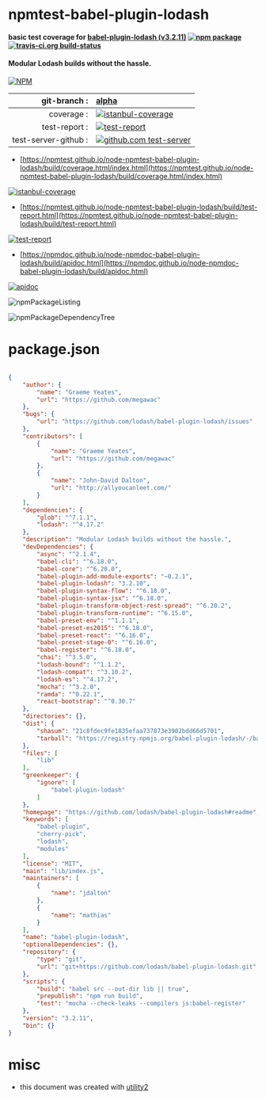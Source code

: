 # npmtest-babel-plugin-lodash

#### basic test coverage for  [babel-plugin-lodash (v3.2.11)](https://github.com/lodash/babel-plugin-lodash#readme)  [![npm package](https://img.shields.io/npm/v/npmtest-babel-plugin-lodash.svg?style=flat-square)](https://www.npmjs.org/package/npmtest-babel-plugin-lodash) [![travis-ci.org build-status](https://api.travis-ci.org/npmtest/node-npmtest-babel-plugin-lodash.svg)](https://travis-ci.org/npmtest/node-npmtest-babel-plugin-lodash)

#### Modular Lodash builds without the hassle.

[![NPM](https://nodei.co/npm/babel-plugin-lodash.png?downloads=true&downloadRank=true&stars=true)](https://www.npmjs.com/package/babel-plugin-lodash)

| git-branch : | [alpha](https://github.com/npmtest/node-npmtest-babel-plugin-lodash/tree/alpha)|
|--:|:--|
| coverage : | [![istanbul-coverage](https://npmtest.github.io/node-npmtest-babel-plugin-lodash/build/coverage.badge.svg)](https://npmtest.github.io/node-npmtest-babel-plugin-lodash/build/coverage.html/index.html)|
| test-report : | [![test-report](https://npmtest.github.io/node-npmtest-babel-plugin-lodash/build/test-report.badge.svg)](https://npmtest.github.io/node-npmtest-babel-plugin-lodash/build/test-report.html)|
| test-server-github : | [![github.com test-server](https://npmtest.github.io/node-npmtest-babel-plugin-lodash/GitHub-Mark-32px.png)](https://npmtest.github.io/node-npmtest-babel-plugin-lodash/build/app/index.html) | | build-artifacts : | [![build-artifacts](https://npmtest.github.io/node-npmtest-babel-plugin-lodash/glyphicons_144_folder_open.png)](https://github.com/npmtest/node-npmtest-babel-plugin-lodash/tree/gh-pages/build)|

- [https://npmtest.github.io/node-npmtest-babel-plugin-lodash/build/coverage.html/index.html](https://npmtest.github.io/node-npmtest-babel-plugin-lodash/build/coverage.html/index.html)

[![istanbul-coverage](https://npmtest.github.io/node-npmtest-babel-plugin-lodash/build/screenCapture.buildCi.browser.%252Ftmp%252Fbuild%252Fcoverage.lib.html.png)](https://npmtest.github.io/node-npmtest-babel-plugin-lodash/build/coverage.html/index.html)

- [https://npmtest.github.io/node-npmtest-babel-plugin-lodash/build/test-report.html](https://npmtest.github.io/node-npmtest-babel-plugin-lodash/build/test-report.html)

[![test-report](https://npmtest.github.io/node-npmtest-babel-plugin-lodash/build/screenCapture.buildCi.browser.%252Ftmp%252Fbuild%252Ftest-report.html.png)](https://npmtest.github.io/node-npmtest-babel-plugin-lodash/build/test-report.html)

- [https://npmdoc.github.io/node-npmdoc-babel-plugin-lodash/build/apidoc.html](https://npmdoc.github.io/node-npmdoc-babel-plugin-lodash/build/apidoc.html)

[![apidoc](https://npmdoc.github.io/node-npmdoc-babel-plugin-lodash/build/screenCapture.buildCi.browser.%252Ftmp%252Fbuild%252Fapidoc.html.png)](https://npmdoc.github.io/node-npmdoc-babel-plugin-lodash/build/apidoc.html)

![npmPackageListing](https://npmtest.github.io/node-npmtest-babel-plugin-lodash/build/screenCapture.npmPackageListing.svg)

![npmPackageDependencyTree](https://npmtest.github.io/node-npmtest-babel-plugin-lodash/build/screenCapture.npmPackageDependencyTree.svg)



# package.json

```json

{
    "author": {
        "name": "Graeme Yeates",
        "url": "https://github.com/megawac"
    },
    "bugs": {
        "url": "https://github.com/lodash/babel-plugin-lodash/issues"
    },
    "contributors": [
        {
            "name": "Graeme Yeates",
            "url": "https://github.com/megawac"
        },
        {
            "name": "John-David Dalton",
            "url": "http://allyoucanleet.com/"
        }
    ],
    "dependencies": {
        "glob": "^7.1.1",
        "lodash": "^4.17.2"
    },
    "description": "Modular Lodash builds without the hassle.",
    "devDependencies": {
        "async": "^2.1.4",
        "babel-cli": "^6.18.0",
        "babel-core": "^6.20.0",
        "babel-plugin-add-module-exports": "~0.2.1",
        "babel-plugin-lodash": "3.2.10",
        "babel-plugin-syntax-flow": "^6.18.0",
        "babel-plugin-syntax-jsx": "^6.18.0",
        "babel-plugin-transform-object-rest-spread": "^6.20.2",
        "babel-plugin-transform-runtime": "^6.15.0",
        "babel-preset-env": "^1.1.1",
        "babel-preset-es2015": "^6.18.0",
        "babel-preset-react": "^6.16.0",
        "babel-preset-stage-0": "^6.16.0",
        "babel-register": "^6.18.0",
        "chai": "^3.5.0",
        "lodash-bound": "^1.1.2",
        "lodash-compat": "^3.10.2",
        "lodash-es": "^4.17.2",
        "mocha": "^3.2.0",
        "ramda": "^0.22.1",
        "react-bootstrap": "^0.30.7"
    },
    "directories": {},
    "dist": {
        "shasum": "21c8fdec9fe1835efaa737873e3902bdd66d5701",
        "tarball": "https://registry.npmjs.org/babel-plugin-lodash/-/babel-plugin-lodash-3.2.11.tgz"
    },
    "files": [
        "lib"
    ],
    "greenkeeper": {
        "ignore": [
            "babel-plugin-lodash"
        ]
    },
    "homepage": "https://github.com/lodash/babel-plugin-lodash#readme",
    "keywords": [
        "babel-plugin",
        "cherry-pick",
        "lodash",
        "modules"
    ],
    "license": "MIT",
    "main": "lib/index.js",
    "maintainers": [
        {
            "name": "jdalton"
        },
        {
            "name": "mathias"
        }
    ],
    "name": "babel-plugin-lodash",
    "optionalDependencies": {},
    "repository": {
        "type": "git",
        "url": "git+https://github.com/lodash/babel-plugin-lodash.git"
    },
    "scripts": {
        "build": "babel src --out-dir lib || true",
        "prepublish": "npm run build",
        "test": "mocha --check-leaks --compilers js:babel-register"
    },
    "version": "3.2.11",
    "bin": {}
}
```



# misc
- this document was created with [utility2](https://github.com/kaizhu256/node-utility2)
